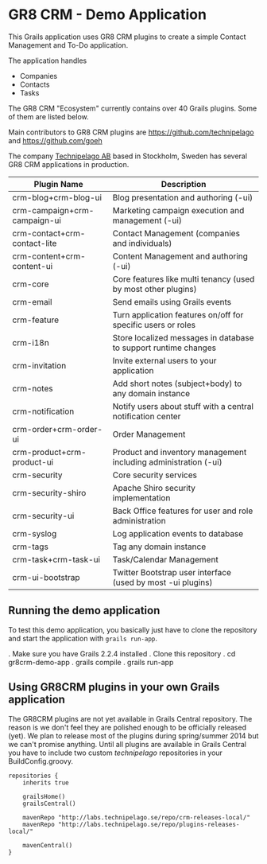 # GR8 CRM - Demo Application

This Grails application uses GR8 CRM plugins to create a simple
Contact Management and To-Do application.

The application handles
* Companies
* Contacts
* Tasks

The GR8 CRM "Ecosystem" currently contains over 40 Grails plugins. Some of them are listed below.

Main contributors to GR8 CRM plugins are https://github.com/technipelago and https://github.com/goeh

The company [Technipelago AB](http://www.technipelago.se/ "Technipelago AB") based in Stockholm, Sweden has several GR8 CRM applications in production.

| Plugin Name                  | Description
| ---------------------------- | ------------------------------------------------
| crm-blog+crm-blog-ui         | Blog presentation and authoring (-ui)
| crm-campaign+crm-campaign-ui | Marketing campaign execution and management (-ui)
| crm-contact+crm-contact-lite | Contact Management (companies and individuals)
| crm-content+crm-content-ui   | Content Management and authoring (-ui)
| crm-core                     | Core features like multi tenancy (used by most other plugins)
| crm-email                    | Send emails using Grails events
| crm-feature                  | Turn application features on/off for specific users or roles
| crm-i18n                     | Store localized messages in database to support runtime changes
| crm-invitation               | Invite external users to your application
| crm-notes                    | Add short notes (subject+body) to any domain instance
| crm-notification             | Notify users about stuff with a central notification center
| crm-order+crm-order-ui       | Order Management
| crm-product+crm-product-ui   | Product and inventory management including administration (-ui)
| crm-security                 | Core security services
| crm-security-shiro           | Apache Shiro security implementation
| crm-security-ui              | Back Office features for user and role administration
| crm-syslog                   | Log application events to database
| crm-tags                     | Tag any domain instance
| crm-task+crm-task-ui         | Task/Calendar Management
| crm-ui-bootstrap             | Twitter Bootstrap user interface (used by most -ui plugins)

## Running the demo application

To test this demo application, you basically just have to clone the repository and start the application with `grails run-app`.

. Make sure you have Grails 2.2.4 installed
. Clone this repository
. cd gr8crm-demo-app
. grails compile
. grails run-app

## Using GR8CRM plugins in your own Grails application

The GR8CRM plugins are not yet available in Grails Central repository. The reason is we don't feel they are polished enough
to be officially released (yet). We plan to release most of the plugins during spring/summer 2014 but we can't promise anything.
Until all plugins are available in Grails Central you have to include two custom *technipelago* repositories in your BuildConfig.groovy.

    repositories {
        inherits true

        grailsHome()
        grailsCentral()

        mavenRepo "http://labs.technipelago.se/repo/crm-releases-local/"
        mavenRepo "http://labs.technipelago.se/repo/plugins-releases-local/"

        mavenCentral()
    }